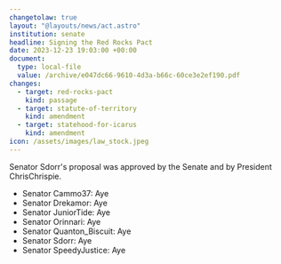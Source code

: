```yaml
---
changetolaw: true
layout: "@layouts/news/act.astro"
institution: senate
headline: Signing the Red Rocks Pact
date: 2023-12-23 19:03:00 +00:00
document:
  type: local-file
  value: /archive/e047dc66-9610-4d3a-b66c-60ce3e2ef190.pdf
changes:
  - target: red-rocks-pact
    kind: passage
  - target: statute-of-territory
    kind: amendment
  - target: statehood-for-icarus
    kind: amendment
icon: /assets/images/law_stock.jpeg
---
```

Senator Sdorr's proposal was approved by the Senate and by President ChrisChrispie.<!--more-->

- Senator Cammo37: Aye
- Senator Drekamor: Aye
- Senator JuniorTide: Aye
- Senator Orinnari: Aye
- Senator Quanton\_Biscuit: Aye
- Senator Sdorr: Aye
- Senator SpeedyJustice: Aye

